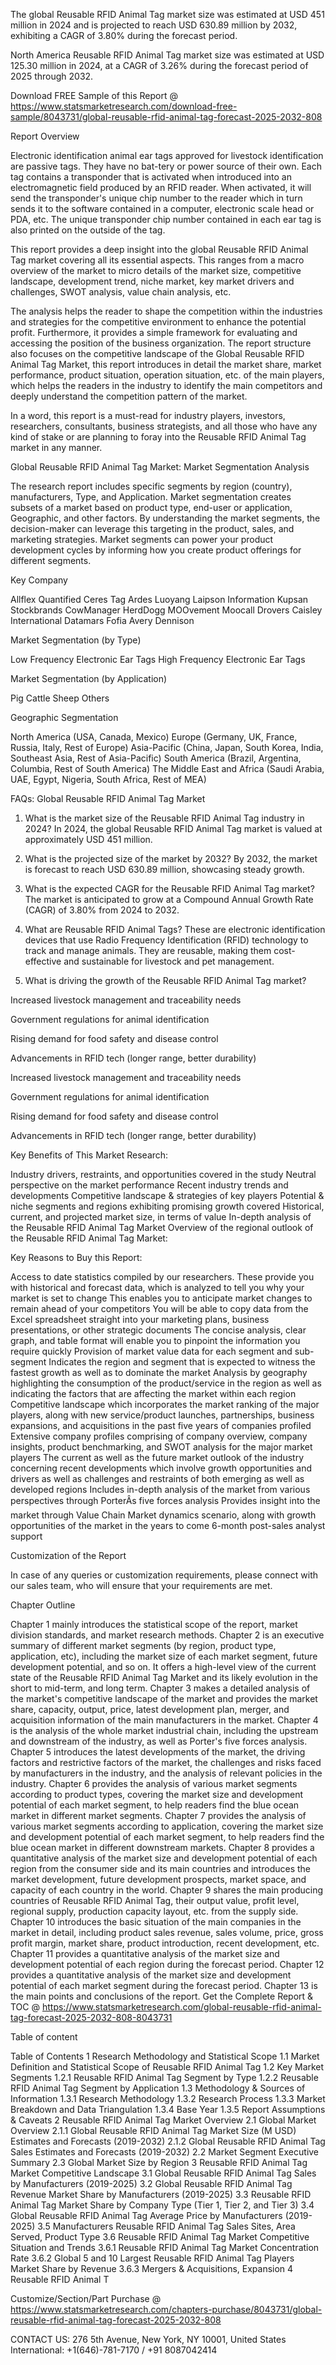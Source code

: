 The global Reusable RFID Animal Tag market size was estimated at USD 451 million in 2024 and is projected to reach USD 630.89 million by 2032, exhibiting a CAGR of 3.80% during the forecast period.



North America Reusable RFID Animal Tag market size was estimated at USD 125.30 million in 2024, at a CAGR of 3.26% during the forecast period of 2025 through 2032.

Download FREE Sample of this Report @ https://www.statsmarketresearch.com/download-free-sample/8043731/global-reusable-rfid-animal-tag-forecast-2025-2032-808






Report Overview



Electronic identification animal ear tags approved for livestock identification are passive tags. They have no bat-tery or power source of their own. Each tag contains a transponder that is activated when introduced into an electromagnetic field produced by an RFID reader. When activated, it will send the transponder's unique chip number to the reader which in turn sends it to the software contained in a computer, electronic scale head or PDA, etc. The unique transponder chip number contained in each ear tag is also printed on the outside of the tag.



This report provides a deep insight into the global Reusable RFID Animal Tag market covering all its essential aspects. This ranges from a macro overview of the market to micro details of the market size, competitive landscape, development trend, niche market, key market drivers and challenges, SWOT analysis, value chain analysis, etc.



The analysis helps the reader to shape the competition within the industries and strategies for the competitive environment to enhance the potential profit. Furthermore, it provides a simple framework for evaluating and accessing the position of the business organization. The report structure also focuses on the competitive landscape of the Global Reusable RFID Animal Tag Market, this report introduces in detail the market share, market performance, product situation, operation situation, etc. of the main players, which helps the readers in the industry to identify the main competitors and deeply understand the competition pattern of the market.



In a word, this report is a must-read for industry players, investors, researchers, consultants, business strategists, and all those who have any kind of stake or are planning to foray into the Reusable RFID Animal Tag market in any manner.



Global Reusable RFID Animal Tag Market: Market Segmentation Analysis



The research report includes specific segments by region (country), manufacturers, Type, and Application. Market segmentation creates subsets of a market based on product type, end-user or application, Geographic, and other factors. By understanding the market segments, the decision-maker can leverage this targeting in the product, sales, and marketing strategies. Market segments can power your product development cycles by informing how you create product offerings for different segments.



Key Company



Allflex
Quantified
Ceres Tag
Ardes
Luoyang Laipson Information
Kupsan
Stockbrands
CowManager
HerdDogg
MOOvement
Moocall
Drovers
Caisley International
Datamars
Fofia
Avery Dennison


Market Segmentation (by Type)



Low Frequency Electronic Ear Tags
High Frequency Electronic Ear Tags


Market Segmentation (by Application)



Pig
Cattle
Sheep
Others


Geographic Segmentation



North America (USA, Canada, Mexico)
Europe (Germany, UK, France, Russia, Italy, Rest of Europe)
Asia-Pacific (China, Japan, South Korea, India, Southeast Asia, Rest of Asia-Pacific)
South America (Brazil, Argentina, Columbia, Rest of South America)
The Middle East and Africa (Saudi Arabia, UAE, Egypt, Nigeria, South Africa, Rest of MEA)


FAQs: Global Reusable RFID Animal Tag Market



1. What is the market size of the Reusable RFID Animal Tag industry in 2024? In 2024, the global Reusable RFID Animal Tag market is valued at approximately USD 451 million.



2. What is the projected size of the market by 2032? By 2032, the market is forecast to reach USD 630.89 million, showcasing steady growth.



3. What is the expected CAGR for the Reusable RFID Animal Tag market? The market is anticipated to grow at a Compound Annual Growth Rate (CAGR) of 3.80% from 2024 to 2032.



4. What are Reusable RFID Animal Tags? These are electronic identification devices that use Radio Frequency Identification (RFID) technology to track and manage animals. They are reusable, making them cost-effective and sustainable for livestock and pet management.



5. What is driving the growth of the Reusable RFID Animal Tag market?



Increased livestock management and traceability needs

Government regulations for animal identification

Rising demand for food safety and disease control

Advancements in RFID tech (longer range, better durability)

Increased livestock management and traceability needs

Government regulations for animal identification

Rising demand for food safety and disease control

Advancements in RFID tech (longer range, better durability)



Key Benefits of This Market Research:



Industry drivers, restraints, and opportunities covered in the study
Neutral perspective on the market performance
Recent industry trends and developments
Competitive landscape & strategies of key players
Potential & niche segments and regions exhibiting promising growth covered
Historical, current, and projected market size, in terms of value
In-depth analysis of the Reusable RFID Animal Tag Market
Overview of the regional outlook of the Reusable RFID Animal Tag Market:


Key Reasons to Buy this Report:



Access to date statistics compiled by our researchers. These provide you with historical and forecast data, which is analyzed to tell you why your market is set to change
This enables you to anticipate market changes to remain ahead of your competitors
You will be able to copy data from the Excel spreadsheet straight into your marketing plans, business presentations, or other strategic documents
The concise analysis, clear graph, and table format will enable you to pinpoint the information you require quickly
Provision of market value data for each segment and sub-segment
Indicates the region and segment that is expected to witness the fastest growth as well as to dominate the market
Analysis by geography highlighting the consumption of the product/service in the region as well as indicating the factors that are affecting the market within each region
Competitive landscape which incorporates the market ranking of the major players, along with new service/product launches, partnerships, business expansions, and acquisitions in the past five years of companies profiled
Extensive company profiles comprising of company overview, company insights, product benchmarking, and SWOT analysis for the major market players
The current as well as the future market outlook of the industry concerning recent developments which involve growth opportunities and drivers as well as challenges and restraints of both emerging as well as developed regions
Includes in-depth analysis of the market from various perspectives through PorterÂs five forces analysis
Provides insight into the market through Value Chain
Market dynamics scenario, along with growth opportunities of the market in the years to come
6-month post-sales analyst support


Customization of the Report



In case of any queries or customization requirements, please connect with our sales team, who will ensure that your requirements are met.


Chapter Outline



Chapter 1 mainly introduces the statistical scope of the report, market division standards, and market research methods.
Chapter 2 is an executive summary of different market segments (by region, product type, application, etc), including the market size of each market segment, future development potential, and so on. It offers a high-level view of the current state of the Reusable RFID Animal Tag Market and its likely evolution in the short to mid-term, and long term.
Chapter 3 makes a detailed analysis of the market's competitive landscape of the market and provides the market share, capacity, output, price, latest development plan, merger, and acquisition information of the main manufacturers in the market.
Chapter 4 is the analysis of the whole market industrial chain, including the upstream and downstream of the industry, as well as Porter's five forces analysis.
Chapter 5 introduces the latest developments of the market, the driving factors and restrictive factors of the market, the challenges and risks faced by manufacturers in the industry, and the analysis of relevant policies in the industry.
Chapter 6 provides the analysis of various market segments according to product types, covering the market size and development potential of each market segment, to help readers find the blue ocean market in different market segments.
Chapter 7 provides the analysis of various market segments according to application, covering the market size and development potential of each market segment, to help readers find the blue ocean market in different downstream markets.
Chapter 8 provides a quantitative analysis of the market size and development potential of each region from the consumer side and its main countries and introduces the market development, future development prospects, market space, and capacity of each country in the world.
Chapter 9 shares the main producing countries of Reusable RFID Animal Tag, their output value, profit level, regional supply, production capacity layout, etc. from the supply side.
Chapter 10 introduces the basic situation of the main companies in the market in detail, including product sales revenue, sales volume, price, gross profit margin, market share, product introduction, recent development, etc.
Chapter 11 provides a quantitative analysis of the market size and development potential of each region during the forecast period.
Chapter 12 provides a quantitative analysis of the market size and development potential of each market segment during the forecast period.
Chapter 13 is the main points and conclusions of the report.
Get the Complete Report & TOC @ https://www.statsmarketresearch.com/global-reusable-rfid-animal-tag-forecast-2025-2032-808-8043731

Table of content

Table of Contents
1 Research Methodology and Statistical Scope
1.1 Market Definition and Statistical Scope of Reusable RFID Animal Tag
1.2 Key Market Segments
1.2.1 Reusable RFID Animal Tag Segment by Type
1.2.2 Reusable RFID Animal Tag Segment by Application
1.3 Methodology & Sources of Information
1.3.1 Research Methodology
1.3.2 Research Process
1.3.3 Market Breakdown and Data Triangulation
1.3.4 Base Year
1.3.5 Report Assumptions & Caveats
2 Reusable RFID Animal Tag Market Overview
2.1 Global Market Overview
2.1.1 Global Reusable RFID Animal Tag Market Size (M USD) Estimates and Forecasts (2019-2032)
2.1.2 Global Reusable RFID Animal Tag Sales Estimates and Forecasts (2019-2032)
2.2 Market Segment Executive Summary
2.3 Global Market Size by Region
3 Reusable RFID Animal Tag Market Competitive Landscape
3.1 Global Reusable RFID Animal Tag Sales by Manufacturers (2019-2025)
3.2 Global Reusable RFID Animal Tag Revenue Market Share by Manufacturers (2019-2025)
3.3 Reusable RFID Animal Tag Market Share by Company Type (Tier 1, Tier 2, and Tier 3)
3.4 Global Reusable RFID Animal Tag Average Price by Manufacturers (2019-2025)
3.5 Manufacturers Reusable RFID Animal Tag Sales Sites, Area Served, Product Type
3.6 Reusable RFID Animal Tag Market Competitive Situation and Trends
3.6.1 Reusable RFID Animal Tag Market Concentration Rate
3.6.2 Global 5 and 10 Largest Reusable RFID Animal Tag Players Market Share by Revenue
3.6.3 Mergers & Acquisitions, Expansion
4 Reusable RFID Animal T

Customize/Section/Part Purchase @ https://www.statsmarketresearch.com/chapters-purchase/8043731/global-reusable-rfid-animal-tag-forecast-2025-2032-808

CONTACT US:
276 5th Avenue, New York, NY 10001, United States
International: +1(646)-781-7170 / +91 8087042414
